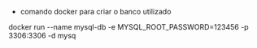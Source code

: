 
* comando docker para criar o banco utilizado

docker run --name mysql-db -e MYSQL_ROOT_PASSWORD=123456 -p 3306:3306 -d mysq